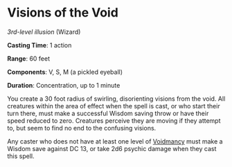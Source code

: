 # Visions of the Void
*3rd-level illusion* (Wizard)

**Casting Time**: 1 action

**Range**: 60 feet

**Components**: V, S, M (a pickled eyeball)

**Duration**: Concentration, up to 1 minute

You create a 30 foot radius of swirling, disorienting visions from the void. All creatures within the area of effect when the spell is cast, or who start their turn there, must make a successful Wisdom saving throw or have their speed reduced to zero. Creatures perceive they are moving if they attempt to, but seem to find no end to the confusing visions.

Any caster who does not have at least one level of [Voidmancy](/Classes/Wizard/Voidmancy.md) must make a Wisdom save against DC 13, or take 2d6 psychic damage when they cast this spell.